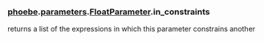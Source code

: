 ### [phoebe](phoebe.md).[parameters](phoebe.parameters.md).[FloatParameter](phoebe.parameters.FloatParameter.md).in_constraints



returns a list of the expressions in which this parameter constrains another

